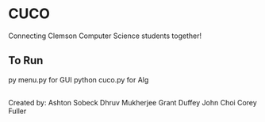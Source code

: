 # CUCO
Connecting Clemson Computer Science students together!

## To Run
py menu.py for GUI
python cuco.py for Alg


##
Created by:
Ashton Sobeck
Dhruv Mukherjee
Grant Duffey
John Choi
Corey Fuller
